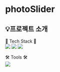 # photoSlider
<h2>💡프로젝트 소개</h2>

🎀 Tech Stack 🎀 </br>
<img src="https://img.shields.io/badge/HTML5-E34F26?style=flat-square&logo=html5&logoColor=white"/> <img src="https://img.shields.io/badge/CSS3-1572B6?style=flat-square&logo=css3&logoColor=white"/> <img src="https://img.shields.io/badge/JavaScript-F7DF1E?style=flat-square&logo=javascript&logoColor=white"/> 

🛠 Tools 🛠 </br>
<img src="https://img.shields.io/badge/Visual Studio Code-007ACC?style=flat-square&logo=visualstudiocode&logoColor=white"/>



